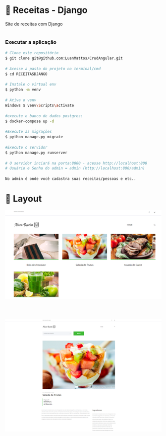 # :page_facing_up: Receitas - Django
Site de receitas com Django
<br>
<br>
### Executar a aplicação

```bash
# Clone este repositório 
$ git clone git@github.com:LuanMattos/CrudAngular.git

# Acesse a pasta do projeto no terminal/cmd
$ cd RECEITASDJANGO

# Instale o virtual env
$ python -m venv

# Ative o venv
Windows $ venv\Scripts\activate 

#execute o banco de dados postgres:
$ docker-compose up -d

#Execute as migrações
$ python manage.py migrate

#Execute o servidor
$ python manage.py runserver

# O servidor inciará na porta:8000 - acesse http://localhost:800 
# Usuário e Senha do admin = admin (http://localhost:800/admin)

No admin é onde você cadastra suas receitas/pessoas e etc..
```

# :art: Layout

![alt text](https://github.com/LuanMattos/ReceitasDjango/blob/main/media/doc/1.png "Screenshot 1")

<br>
<br>

![alt text](https://github.com/LuanMattos/ReceitasDjango/blob/main/media/doc/2.png "Screenshot 2")


